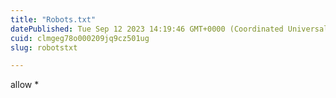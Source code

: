 ```yaml
---
title: "Robots.txt"
datePublished: Tue Sep 12 2023 14:19:46 GMT+0000 (Coordinated Universal Time)
cuid: clmgeg78o000209jq9cz501ug
slug: robotstxt

---
```


allow \*